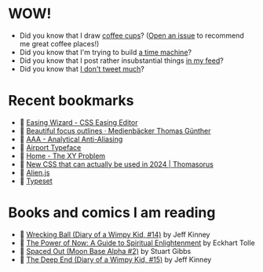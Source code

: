 # WOW!

- Did you know that I draw [coffee cups](https://papercups.mamuso.net/)? ([Open an issue](https://github.com/mamuso/papercups/issues) to recommend me great coffee places!)
- Did you know that I'm trying to build [a time machine](https://github.com/mamuso/fluxcapacitor)?
- Did you know that I post rather insubstantial things [in my feed](https://feed.mamuso.net/)?
- Did you know that [I don't tweet much](https://twitter.com/mamuso)?

# Recent bookmarks

- 👀 [Easing Wizard - CSS Easing Editor](https://easingwizard.com/)
- 👀 [Beautiful focus outlines · Medienbäcker Thomas Günther](https://medienbaecker.com/articles/focus-outlines)
- 👀 [AAA - Analytical Anti-Aliasing](https://blog.frost.kiwi/analytical-anti-aliasing/)
- 👀 [Airport Typeface](https://airport.revolvertype.com/)
- 👀 [Home - The XY Problem](https://xyproblem.info/)
- 👀 [New CSS that can actually be used in 2024 | Thomasorus](https://thomasorus.com/new-css-that-can-actually-be-used-in-2024.html)
- 👀 [Alien.js](https://alien.js.org/)
- 👀 [Typeset](https://typeset.lllllllllllllllll.com/)


# Books and comics I am reading

- 📘 [Wrecking Ball (Diary of a Wimpy Kid, #14)](https://www.goodreads.com/book/show/44091234) by Jeff Kinney
- 📘 [The Power of Now: A Guide to Spiritual Enlightenment](https://www.goodreads.com/book/show/6512869) by Eckhart Tolle
- 📘 [Spaced Out (Moon Base Alpha #2)](https://www.goodreads.com/book/show/26022750) by Stuart Gibbs
- 📘 [The Deep End (Diary of a Wimpy Kid, #15)](https://www.goodreads.com/book/show/51468119) by Jeff Kinney

